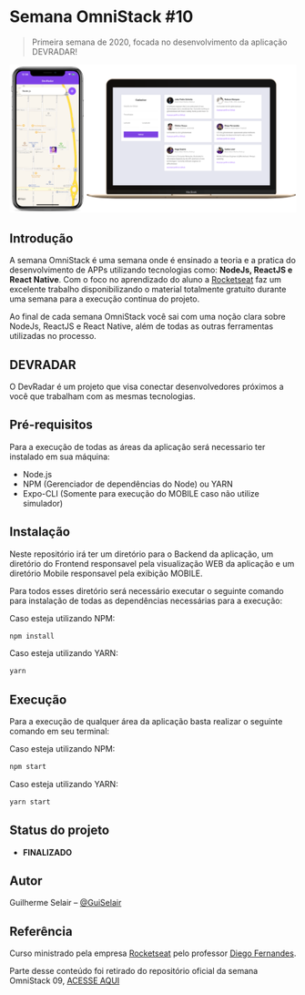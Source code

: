 # Semana OmniStack #10
> Primeira semana de 2020, focada no desenvolvimento da aplicação DEVRADAR!

![](.github/header.png)


## Introdução

A semana OmniStack é uma semana onde é ensinado a teoria e a pratica do desenvolvimento de APPs utilizando tecnologias como: **NodeJs, ReactJS e React Native**. 
Com o foco no aprendizado do aluno a [Rocketseat](https://rocketseat.com.br/) faz um excelente trabalho disponibilizando o material totalmente gratuito durante uma semana para a execução continua do projeto.

Ao final de cada semana OmniStack você sai com uma noção clara sobre NodeJs, ReactJS e React Native, além de todas as outras ferramentas utilizadas no processo.


## DEVRADAR
O DevRadar é um projeto que visa conectar desenvolvedores próximos a você que trabalham com as mesmas tecnologias.


## Pré-requisitos

Para a execução de todas as áreas da aplicação será necessario ter instalado em sua máquina:
 - Node.js
 - NPM (Gerenciador de dependências do Node) ou YARN
 - Expo-CLI (Somente para execução do MOBILE caso não utilize simulador)

## Instalação

Neste repositório irá ter um diretório para o Backend da aplicação, um diretório do Frontend responsavel pela visualização WEB da aplicação e um diretório Mobile responsavel pela exibição MOBILE.

Para todos esses diretório será necessário executar o seguinte comando para instalação de todas as dependências necessárias para a execução:

Caso esteja utilizando NPM:

```sh
npm install
```
Caso esteja utilizando YARN:

```sh
yarn
```

## Execução

Para a execução de qualquer área da aplicação basta realizar o seguinte comando em seu terminal:

Caso esteja utilizando NPM:

```sh
npm start
```
Caso esteja utilizando YARN:

```sh
yarn start
```


## Status do projeto

 - **FINALIZADO**

## Autor

Guilherme Selair – [@GuiSelair](https://github.com/GuiSelair)

## Referência
 Curso ministrado pela empresa [Rocketseat](https://rocketseat.com.br/) pelo professor [Diego Fernandes](https://github.com/diego3g).

 Parte desse conteúdo foi retirado do repositório oficial da semana OmniStack 09, [ACESSE AQUI](https://github.com/Rocketseat/semana-omnistack-9)